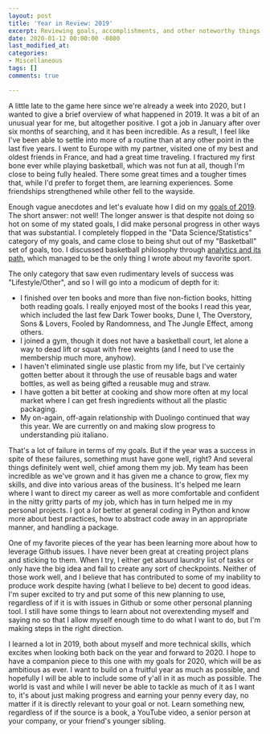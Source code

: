 ```yaml
---
layout: post
title: 'Year in Review: 2019'
excerpt: Reviewing goals, accomplishments, and other noteworthy things from 2019
date: 2020-01-12 00:00:00 -0800
last_modified_at: 
categories:
- Miscellaneous
tags: []
comments: true

---
```

A little late to the game here since we're already a week into 2020, but I wanted to give a brief overview of what happened in 2019. It was a bit of an unusual year for me, but altogether positive. I got a job in January after over six months of searching, and it has been incredible. As a result, I feel like I've been able to settle into more of a routine than at any other point in the last five years. I went to Europe with my partner, visited one of my best and oldest friends in France, and had a great time traveling. I fractured my first bone ever while playing basketball, which was not fun at all, though I'm close to being fully healed. There some great times and a tougher times that, while I'd prefer to forget them, are learning experiences. Some friendships strengthened while other fell to the wayside.

Enough vague anecdotes and let's evaluate how I did on my [goals of 2019](). The short answer: not well! The longer answer is that despite not doing so hot on some of my stated goals, I did make personal progress in other ways that was substantial. I completely flopped in the "Data Science/Statistics" category of my goals, and came close to being shut out of my "Basketball" set of goals, too. I discussed basketball philosophy through [analytics and its path](), which managed to be the only thing I wrote about my favorite sport.

The only category that saw even rudimentary levels of success was "Lifestyle/Other", and so I will go into a modicum of depth for it:

* I finished over ten books and more than five non-fiction books, hitting both reading goals. I really enjoyed most of the books I read this year, which included the last few Dark Tower books, Dune I, The Overstory, Sons & Lovers, Fooled by Randomness, and The Jungle Effect, among others.
* I joined a gym, though it does not have a basketball court, let alone a way to  dead lift or squat with free weights (and I need to use the membership much more, anyhow).
* I haven't eliminated single use plastic from my life, but I've certainly gotten better about it through the use of reusable bags and water bottles, as well as being gifted a reusable mug and straw.
* I have gotten a bit better at cooking and show more often at my local market where I can get fresh ingredients without all the plastic packaging.
* My on-again, off-again relationship with Duolingo continued that way this year. We are currently on and making slow progress to understanding più italiano.

That's a lot of failure in terms of my goals. But if the year was a success in spite of these failures, something must have gone well, right? And several things definitely went well, chief among them my job. My team has been incredible as we've grown and it has given me a chance to grow, flex my skills, and dive into various areas of the business. It's helped me learn where I want to direct my career as well as more comfortable and confident in the nitty gritty parts of my job, which has in turn helped me in my personal projects. I got a _lot_ better at general coding in Python and know more about best practices, how to abstract code away in an appropriate manner, and handling a package.

One of my favorite pieces of the year has been learning more about how to leverage Github issues. I have never been great at creating project plans and sticking to them. When I try, I either get absurd laundry list of tasks or only have the big idea and fail to create any sort of checkpoints. Neither of those work well, and I believe that has contributed to some of my inability to produce work despite having (what I believe to be) decent to good ideas. I'm super excited to try and put some of this new planning to use, regardless of if it is with issues in Github or some other personal planning tool. I still have some things to learn about not overextending myself and saying no so that I allow myself enough time to do what I want to do, but I'm making steps in the right direction.

I learned a lot in 2019, both about myself and more technical skills, which excites when looking both back on the year and forward to 2020. I hope to have a companion piece to this one with my goals for 2020, which will be as ambitious as ever. I want to build on a fruitful year as much as possible, and hopefully I will be able to include some of y'all in it as much as possible. The world is vast and while I will never be able to tackle as much of it as I want to, it's about just making progress and earning your penny every day, no matter if it is directly relevant to your goal or not. Learn something new, regardless of if the source is a book, a YouTube video, a senior person at your company, or your friend's younger sibling.